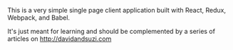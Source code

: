 This is a very simple single page client application built with React, Redux, Webpack, and Babel.

It's just meant for learning and should be complemented by a series of articles on http://davidandsuzi.com